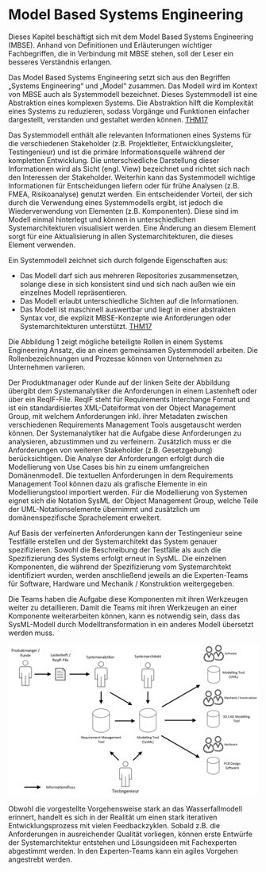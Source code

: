 # Model Based Systems Engineering

Dieses Kapitel beschäftigt sich mit dem Model Based Systems Engineering (MBSE). Anhand von Definitionen und Erläuterungen wichtiger Fachbegriffen, die in Verbindung mit MBSE stehen, soll der Leser ein besseres Verständnis erlangen.

Das Model Based Systems Engineering setzt sich aus den Begriffen „Systems Engineering“ und „Model“ zusammen. Das Modell wird im Kontext von MBSE auch als Systemmodell bezeichnet. Dieses Systemmodell ist eine Abstraktion eines komplexen Systems. Die Abstraktion hilft die Komplexität eines Systems zu reduzieren, sodass Vorgänge und Funktionen einfacher dargestellt, verstanden und gestaltet werden können. [THM17](Quellen.md)

Das Systemmodell enthält alle relevanten Informationen eines Systems für die verschiedenen Stakeholder (z.B. Projektleiter, Entwicklungsleiter, Testingenieur) und ist die primäre Informationsquelle während der kompletten Entwicklung. Die unterschiedliche Darstellung dieser Informationen wird als Sicht (engl. View) bezeichnet und richtet sich nach den Interessen der Stakeholder. Weiterhin kann das Systemmodell wichtige Informationen für Entscheidungen liefern oder für frühe Analysen (z.B. FMEA, Risikoanalyse) genutzt werden. Ein entscheidender Vorteil, der sich durch die Verwendung eines Systemmodells ergibt, ist jedoch die Wiederverwendung von Elementen (z.B. Komponenten). Diese sind im Modell einmal hinterlegt und können in unterschiedlichen Systemarchitekturen visualisiert werden. Eine Änderung an diesem Element sorgt für eine Aktualisierung in allen Systemarchitekturen, die dieses Element verwenden.

Ein Systemmodell zeichnet sich durch folgende Eigenschaften aus:

* Das Modell darf sich aus mehreren Repositories zusammensetzen, solange diese in sich konsistent sind und sich nach außen wie ein einzelnes Modell repräsentieren.
* Das Modell erlaubt unterschiedliche Sichten auf die Informationen.
* Das Modell ist maschinell auswertbar und liegt in einer abstrakten Syntax vor, die explizit MBSE-Konzepte wie Anforderungen oder Systemarchitekturen unterstützt. [THM17](Quellen.md)

Die Abbildung 1 zeigt mögliche beteiligte Rollen in einem Systems Engineering Ansatz, die an einem gemeinsamen Systemmodell arbeiten. Die Rollenbezeichnungen und Prozesse können von Unternehmen zu Unternehmen variieren.    

Der Produktmanager oder Kunde auf der linken Seite der Abbildung übergibt dem Systemanalytiker die Anforderungen in einem Lastenheft oder über ein ReqIF-File. ReqIF steht für Requirements Interchange Format und ist ein standardisiertes XML-Dateiformat von der Object Management Group, mit welchem Anforderungen inkl. ihrer Metadaten zwischen verschiedenen Requirements Management Tools ausgetauscht werden können. Der Systemanalytiker hat die Aufgabe diese Anforderungen zu analysieren, abzustimmen und zu verfeinern. Zusätzlich muss er die Anforderungen von weiteren Stakeholder (z.B. Gesetzgebung) berücksichtigen. Die Analyse der Anforderungen erfolgt durch die Modellierung von Use Cases bis hin zu einem umfangreichen Domänenmodell. Die textuellen Anforderungen in dem Requirements Management Tool können dazu als grafische Elemente in ein Modellierungstool importiert werden. Für die Modellierung von Systemen eignet sich die Notation SysML der Object Management Group, welche Teile der UML-Notationselemente übernimmt und zusätzlich um domänenspezifische Sprachelement erweitert.

Auf Basis der verfeinerten Anforderungen kann der Testingenieur seine Testfälle erstellen und der Systemarchitekt das System genauer spezifizieren.  Sowohl die Beschreibung der Testfälle als auch die Spezifizierung des Systems erfolgt erneut in SysML. Die einzelnen Komponenten, die während der Spezifizierung vom Systemarchitekt identifiziert wurden, werden anschließend jeweils an die Experten-Teams für Software, Hardware und Mechanik / Konstruktion weitergegeben. 

Die Teams haben die Aufgabe diese Komponenten mit ihren Werkzeugen weiter zu detaillieren. Damit die Teams mit ihren Werkzeugen an einer Komponente weiterarbeiten können, kann es notwendig sein, dass das SysML-Modell durch Modelltransformation in ein anderes Modell übersetzt werden muss.

![](/assets/SystemsEngineering_BeteiligteRollen.PNG)

Obwohl die vorgestellte Vorgehensweise stark an das Wasserfallmodell erinnert, handelt es sich in der Realität um einen stark iterativen Entwicklungsprozess mit vielen Feedbackzyklen. Sobald z.B. die Anforderungen in ausreichender Qualität vorliegen, können erste Entwürfe der Systemarchitektur entstehen und Lösungsideen mit Fachexperten abgestimmt werden. In den Experten-Teams kann ein agiles Vorgehen angestrebt werden.